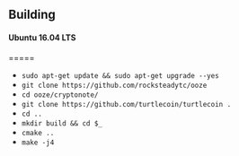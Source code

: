 
## Building
#### Ubuntu 16.04 LTS
=====
- `sudo apt-get update && sudo apt-get upgrade --yes`
- `git clone https://github.com/rocksteadytc/ooze`
- `cd ooze/cryptonote/`
- `git clone https://github.com/turtlecoin/turtlecoin . `
- `cd ..`
- `mkdir build && cd $_`
- `cmake ..`
- `make -j4`
